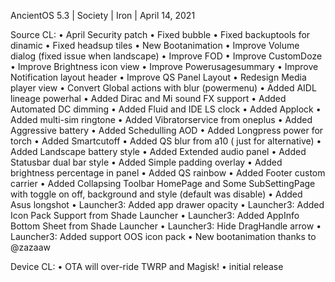 AncientOS 5.3 | Society | Iron | April 14, 2021

Source CL: • April Security patch • Fixed bubble • Fixed backuptools for dinamic • Fixed headsup tiles • New Bootanimation • Improve Volume dialog (fixed issue when landscape) • Improve FOD • Improve CustomDoze • Improve Brightness icon view • Improve Powerusagesummary • Improve Notification layout header • Improve QS Panel Layout • Redesign Media player view • Convert Global actions with blur (powermenu) • Added AIDL lineage powerhal • Added Dirac and Mi sound FX support • Added Automated DC dimming • Added Fluid and IDE LS clock • Added Applock • Added multi-sim ringtone • Added Vibratorservice from oneplus • Added Aggressive battery • Added Schedulling AOD • Added Longpress power for torch • Added Smartcutoff • Added QS blur from a10 ( just for alternative) • Added Landscape battery style • Added Extended audio panel • Added Statusbar dual bar style • Added Simple padding overlay • Added brightness percentage in panel • Added QS rainbow • Added Footer custom carrier • Added Collapsing Toolbar HomePage and Some SubSettingPage with toggle on off, background and style (default was disable) • Added Asus longshot • Launcher3: Added app drawer opacity • Launcher3: Added Icon Pack Support from Shade Launcher • Launcher3: Added AppInfo Bottom Sheet from Shade Launcher • Launcher3: Hide DragHandle arrow • Launcher3: Added support OOS icon pack • New bootanimation thanks to @zazaaw

Device CL: 
• OTA will over-ride TWRP and Magisk!
• initial release
